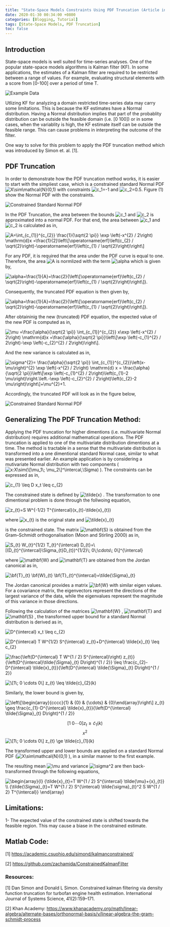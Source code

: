 ```yaml
---
title: "State-Space Models Constraints Using PDF Truncation (Article in Development)"
date: 2020-01-30 00:34:00 +0800
categories: [Blogging, Tutorial]
tags: [State-Space Models, PDF Truncation]
toc: false
---
```

## Introduction
State-space models is well suited for time-series analyses. One of the popular state-space models algorithms is Kalman filter (KF). In some applications, the estimates of a Kalman filter are required to be restricted between a range of values. For example, evaluating structural elements with a score from [0-100] over a period of time T.

![Example Data](https://zachamida.github.io/assets/img/posts/post1/ExampleData.png)

Utlizing KF for analyzing a domain restricted time-series data may carry some limitations. This is because the KF  estimates have a Normal distribution. Having a Normal distribution implies that part of the probablity distribution can be outside the feasible domain (i.e. [0 100]) or in some cases, when the variablity is high, the KF estimate itself can be outside the feasible range. This can cause problems in interpreting the outcome of the filter.

One way to solve for this problem to apply the PDF truncation method which was introduced by Simon et. al. [1].

## PDF Truncation
In order to demonstrate how the PDF truncation method works, it is easier to start with the simpliest case, which is a constrained standard Normal PDF ![$X\sim\mathcal{N}(0,1)$](https://render.githubusercontent.com/render/math?math=%24X%5Csim%5Cmathcal%7BN%7D(0%2C1)%24) with constraints ![$c_1=-1$](https://render.githubusercontent.com/render/math?math=%24c_1%3D-1%24) and ![$c_2=0.5$](https://render.githubusercontent.com/render/math?math=%24c_2%3D0.5%24). Figure (1) show the Normal PDF with the constraints.

![Constrained Standard Normal PDF](https://zachamida.github.io/assets/img/posts/post1/ConstNorm.png)

In the PDF Truncation, the area between the bounds ![$c_1$](https://render.githubusercontent.com/render/math?math=%24c_1%24)
and ![$c_2$](https://render.githubusercontent.com/render/math?math=%24c_1%24) is approximated into a normal PDF. For that end, the area between ![$c_1$](https://render.githubusercontent.com/render/math?math=%24c_1%24)
and ![$c_2$](https://render.githubusercontent.com/render/math?math=%24c_1%24)
 is calculated as in,

![$A=\int_{c_{1}}^{c_{2}} \frac{1}{\sqrt{2 \pi}} \exp \left(-x^{2} / 2\right) \mathrm{d}x =\frac{1}{2}\left\[\operatorname{erf}\left(c_{2} / \sqrt{2}\right)-\operatorname{erf}\left(c_{1} / \sqrt{2}\right)\right\]$](https://render.githubusercontent.com/render/math?math=%24A%3D%5Cint_%7Bc_%7B1%7D%7D%5E%7Bc_%7B2%7D%7D%20%5Cfrac%7B1%7D%7B%5Csqrt%7B2%20%5Cpi%7D%7D%20%5Cexp%20%5Cleft(-x%5E%7B2%7D%20%2F%202%5Cright)%20%5Cmathrm%7Bd%7Dx%20%3D%5Cfrac%7B1%7D%7B2%7D%5Cleft%5B%5Coperatorname%7Berf%7D%5Cleft(c_%7B2%7D%20%2F%20%5Csqrt%7B2%7D%5Cright)-%5Coperatorname%7Berf%7D%5Cleft(c_%7B1%7D%20%2F%20%5Csqrt%7B2%7D%5Cright)%5Cright%5D%24)


For any PDF, it is required that the area under the PDF curve is equal to one. Therefore, the area ![$A$](https://render.githubusercontent.com/render/math?math=%24A%24)
 is normlized with the term ![$\alpha$](https://render.githubusercontent.com/render/math?math=%24%5Calpha%24) which is given by,

![$\alpha=\frac{1}{A}=\frac{2}{\left\[\operatorname{erf}\left(c_{2} / \sqrt{2}\right)-\operatorname{erf}\left(c_{1} / \sqrt{2}\right)\right\]}.$](https://render.githubusercontent.com/render/math?math=%24%5Calpha%3D%5Cfrac%7B1%7D%7BA%7D%3D%5Cfrac%7B2%7D%7B%5Cleft%5B%5Coperatorname%7Berf%7D%5Cleft(c_%7B2%7D%20%2F%20%5Csqrt%7B2%7D%5Cright)-%5Coperatorname%7Berf%7D%5Cleft(c_%7B1%7D%20%2F%20%5Csqrt%7B2%7D%5Cright)%5Cright%5D%7D.%24)


Consequently, the truncated PDF equation is then given by,

![$\alpha=\frac{1}{A}=\frac{2}{\left\[\operatorname{erf}\left(c_{2} / \sqrt{2}\right)-\operatorname{erf}\left(c_{1} / \sqrt{2}\right)\right\]}.$](https://render.githubusercontent.com/render/math?math=%24%5Calpha%3D%5Cfrac%7B1%7D%7BA%7D%3D%5Cfrac%7B2%7D%7B%5Cleft%5B%5Coperatorname%7Berf%7D%5Cleft(c_%7B2%7D%20%2F%20%5Csqrt%7B2%7D%5Cright)-%5Coperatorname%7Berf%7D%5Cleft(c_%7B1%7D%20%2F%20%5Csqrt%7B2%7D%5Cright)%5Cright%5D%7D.%24)


After obtaininig the new (truncated) PDF equation, the expected value of the new PDF is computed as in,

![$\mu =\frac{\alpha}{\sqrt{2 \pi}} \int_{c_{1}}^{c_{2}} x\exp \left(-x^{2} / 2\right) \mathrm{d}x =\frac{\alpha}{\sqrt{2 \pi}}\left\[\exp \left(-c_{1}^{2} / 2\right)-\exp \left(-c_{2}^{2} / 2\right)\right\].$](https://render.githubusercontent.com/render/math?math=%24%5Cmu%20%3D%5Cfrac%7B%5Calpha%7D%7B%5Csqrt%7B2%20%5Cpi%7D%7D%20%5Cint_%7Bc_%7B1%7D%7D%5E%7Bc_%7B2%7D%7D%20x%5Cexp%20%5Cleft(-x%5E%7B2%7D%20%2F%202%5Cright)%20%5Cmathrm%7Bd%7Dx%20%3D%5Cfrac%7B%5Calpha%7D%7B%5Csqrt%7B2%20%5Cpi%7D%7D%5Cleft%5B%5Cexp%20%5Cleft(-c_%7B1%7D%5E%7B2%7D%20%2F%202%5Cright)-%5Cexp%20%5Cleft(-c_%7B2%7D%5E%7B2%7D%20%2F%202%5Cright)%5Cright%5D.%24)


And the new variance is calculated as in,

![$\sigma^{2}= \frac{\alpha}{\sqrt{2 \pi}} \int_{c_{1}}^{c_{2}}\left(x-\mu\right)^{2} \exp \left(-x^{2} / 2\right) \mathrm{d} x = \frac{\alpha}{\sqrt{2 \pi}}\left\[\exp \left(-c_{1}^{2} / 2\right)\left(c_{1}-2 \mu\right)\right.\left.-\exp \left(-c_{2}^{2} / 2\right)\left(c_{2}-2 \mu\right)\right\]+\mu^{2}+1.$](https://render.githubusercontent.com/render/math?math=%24%5Csigma%5E%7B2%7D%3D%20%5Cfrac%7B%5Calpha%7D%7B%5Csqrt%7B2%20%5Cpi%7D%7D%20%5Cint_%7Bc_%7B1%7D%7D%5E%7Bc_%7B2%7D%7D%5Cleft(x-%5Cmu%5Cright)%5E%7B2%7D%20%5Cexp%20%5Cleft(-x%5E%7B2%7D%20%2F%202%5Cright)%20%5Cmathrm%7Bd%7D%20x%20%3D%20%5Cfrac%7B%5Calpha%7D%7B%5Csqrt%7B2%20%5Cpi%7D%7D%5Cleft%5B%5Cexp%20%5Cleft(-c_%7B1%7D%5E%7B2%7D%20%2F%202%5Cright)%5Cleft(c_%7B1%7D-2%20%5Cmu%5Cright)%5Cright.%5Cleft.-%5Cexp%20%5Cleft(-c_%7B2%7D%5E%7B2%7D%20%2F%202%5Cright)%5Cleft(c_%7B2%7D-2%20%5Cmu%5Cright)%5Cright%5D%2B%5Cmu%5E%7B2%7D%2B1.%24)


Accordingly, the truncated PDF will look as in the figure below,

![Constrained Standard Normal PDF](https://zachamida.github.io/assets/img/posts/post1/TruncNorm.png)

## Generalizing The PDF Truncation Method:
Applying the PDF truncation for higher dimentions (i.e. multivariate Normal distribution) requires additional mathematical operations. The PDF truncation is applied to one of the multivariate distribution dimentions at a time. The method is tractable in a sense that the multivariate distribution is transformed into a one dimentional standard Normal case, similar to what was presented earlier. An example application is by considering a mutivariate Normal distribution with two components (![$x:X\sim(\[\mu_1\; \mu_2\]^\intercal,\Sigma)$](https://render.githubusercontent.com/render/math?math=%24x%3AX%5Csim(%5B%5Cmu_1%5C%3B%20%5Cmu_2%5D%5E%5Cintercal%2C%5CSigma)%24)
).
The constraints can be expressed as in,

![$c_{1} \leq D x_t \leq c_{2}$](https://render.githubusercontent.com/render/math?math=%24c_%7B1%7D%20%5Cleq%20D%20x_t%20%5Cleq%20c_%7B2%7D%24)


The constrained state is defined by ![$\tilde{x}$](https://render.githubusercontent.com/render/math?math=%24%5Ctilde%7Bx%7D%24)
. The transformation to one dimentional problem is done through the follwoing equation,

![$z_{t}=S W^{-1/2} T^{\intercal}(x_{t}-\tilde{x}_{t})$](https://render.githubusercontent.com/render/math?math=%24z_%7Bt%7D%3DS%20W%5E%7B-1%2F2%7D%20T%5E%7B%5Cintercal%7D(x_%7Bt%7D-%5Ctilde%7Bx%7D_%7Bt%7D)%24)


where ![$x_{t}$](https://render.githubusercontent.com/render/math?math=%24x_%7Bt%7D%24)
 is the original state and ![$\tilde{x}_{t}$](https://render.githubusercontent.com/render/math?math=%24%5Ctilde%7Bx%7D_%7Bt%7D%24)

 is the constrained state.
The matrix ![$\mathbf{S}$](https://render.githubusercontent.com/render/math?math=%24%5Cmathbf%7BS%7D%24)
 is obtained from the Gram–Schmidt orthogonalisation (Moon and Stirling 2000) as in,

![$S_{t} W_{t}^{1/2} T_{t}^{\intercal} D_{t}=\[(D_{t}^{\intercal}\Sigma_{t}D_{t})^{1/2}\; 0\;\cdots\; 0\]^{\intercal}$](https://render.githubusercontent.com/render/math?math=%24S_%7Bt%7D%20W_%7Bt%7D%5E%7B1%2F2%7D%20T_%7Bt%7D%5E%7B%5Cintercal%7D%20D_%7Bt%7D%3D%5B(D_%7Bt%7D%5E%7B%5Cintercal%7D%5CSigma_%7Bt%7DD_%7Bt%7D)%5E%7B1%2F2%7D%5C%3B%200%5C%3B%5Ccdots%5C%3B%200%5D%5E%7B%5Cintercal%7D%24)


where ![$\mathbf{W}$](https://render.githubusercontent.com/render/math?math=%24%5Cmathbf%7BW%7D%24)
 and ![$\mathbf{T}$](https://render.githubusercontent.com/render/math?math=%24%5Cmathbf%7BT%7D%24)
 are obtained from the Jordan canonical as in,

![$\bf{T}_{t} \bf{W}_{t} \bf{T}_{t}^{\intercal}=\tilde{\Sigma}_{t}$](https://render.githubusercontent.com/render/math?math=%24%5Cbf%7BT%7D_%7Bt%7D%20%5Cbf%7BW%7D_%7Bt%7D%20%5Cbf%7BT%7D_%7Bt%7D%5E%7B%5Cintercal%7D%3D%5Ctilde%7B%5CSigma%7D_%7Bt%7D%24)

The Jordan canonical provides a matrix ![$\bf{W}$](https://render.githubusercontent.com/render/math?math=%24%5Cbf%7BW%7D%24)
 with similar eigen values. For a covariance matrix, the eigenvectors represent the directions of the largest variance of the data, while the eigenvalues represent the magnitude of this variance in those directions.

Following the calculation of the matrices ![$\mathbf{W}$](https://render.githubusercontent.com/render/math?math=%24%5Cmathbf%7BW%7D%24)
, ![$\mathbf{T}$](https://render.githubusercontent.com/render/math?math=%24%5Cmathbf%7BT%7D%24)
 and ![$\mathbf{S}$](https://render.githubusercontent.com/render/math?math=%24%5Cmathbf%7BS%7D%24)
, the transformed upper bound for a standard Normal distribution is derived as in,

![$D^{\intercal} x_t \leq c_{2}$](https://render.githubusercontent.com/render/math?math=%24D%5E%7B%5Cintercal%7D%20x_t%20%5Cleq%20c_%7B2%7D%24)


![$D^{\intercal} T W^{1/2} S^{\intercal} z_{t}+D^{\intercal} \tilde{x}_{t}  \leq c_{2}$](https://render.githubusercontent.com/render/math?math=%24D%5E%7B%5Cintercal%7D%20T%20W%5E%7B1%2F2%7D%20S%5E%7B%5Cintercal%7D%20z_%7Bt%7D%2BD%5E%7B%5Cintercal%7D%20%5Ctilde%7Bx%7D_%7Bt%7D%20%20%5Cleq%20c_%7B2%7D%24)


![$\frac{\left(D^{\intercal} T W^{1 / 2} S^{\intercal}\right) z_{t}}{\left(D^{\intercal}\tilde{\Sigma}_{t} D\right)^{1 / 2}} \leq \frac{c_{2}-D^{\intercal} \tilde{x}_{t}}{\left(D^{\intercal} \tilde{\Sigma}_{t} D\right)^{1 / 2}}$](https://render.githubusercontent.com/render/math?math=%24%5Cfrac%7B%5Cleft(D%5E%7B%5Cintercal%7D%20T%20W%5E%7B1%20%2F%202%7D%20S%5E%7B%5Cintercal%7D%5Cright)%20z_%7Bt%7D%7D%7B%5Cleft(D%5E%7B%5Cintercal%7D%5Ctilde%7B%5CSigma%7D_%7Bt%7D%20D%5Cright)%5E%7B1%20%2F%202%7D%7D%20%5Cleq%20%5Cfrac%7Bc_%7B2%7D-D%5E%7B%5Cintercal%7D%20%5Ctilde%7Bx%7D_%7Bt%7D%7D%7B%5Cleft(D%5E%7B%5Cintercal%7D%20%5Ctilde%7B%5CSigma%7D_%7Bt%7D%20D%5Cright)%5E%7B1%20%2F%202%7D%7D%24)


![$\[1\; 0 \cdots 0\] z_{t}  \leq \tilde{c}_{2}(k)$](https://render.githubusercontent.com/render/math?math=%24%5B1%5C%3B%200%20%5Ccdots%200%5D%20z_%7Bt%7D%20%20%5Cleq%20%5Ctilde%7Bc%7D_%7B2%7D(k)%24)



Similarly, the lower bound is given by,

![$\left\[\begin{array}{cccc}{1} & {0} & {\cdots} & {0}\end{array}\right\] z_{t} \geq \frac{c_{1}-D^{\intercal} \tilde{x}_{t}}{\left(D^{\intercal} \tilde{\Sigma}_{t} D\right)^{1 / 2}}$](https://render.githubusercontent.com/render/math?math=%24%5Cleft%5B%5Cbegin%7Barray%7D%7Bcccc%7D%7B1%7D%20%26%20%7B0%7D%20%26%20%7B%5Ccdots%7D%20%26%20%7B0%7D%5Cend%7Barray%7D%5Cright%5D%20z_%7Bt%7D%20%5Cgeq%20%5Cfrac%7Bc_%7B1%7D-D%5E%7B%5Cintercal%7D%20%5Ctilde%7Bx%7D_%7Bt%7D%7D%7B%5Cleft(D%5E%7B%5Cintercal%7D%20%5Ctilde%7B%5CSigma%7D_%7Bt%7D%20D%5Cright)%5E%7B1%20%2F%202%7D%7D%24)


$$[1\;0\cdots0] z_{t}\ge\tilde{c}_{1}(k)$$
$$x^2$$
![$\[1\; 0 \cdots 0\] z_{t}  \ge \tilde{c}_{1}(k)$](https://render.githubusercontent.com/render/math?math=%24%5B1%5C%3B%200%20%5Ccdots%200%5D%20z_%7Bt%7D%20%20%5Cge%20%5Ctilde%7Bc%7D_%7B1%7D(k)%24)


The transformed upper and lower bounds are applied on a standard Normal PDF (![$X\sim\mathcal{N}(0,1)$](https://render.githubusercontent.com/render/math?math=%24X%5Csim%5Cmathcal%7BN%7D(0%2C1)%24)
), in a similar manner to the first example.

The resulting mean ![$\mu$](https://render.githubusercontent.com/render/math?math=%24%5Cmu%24)
 and variance ![$\sigma^2$](https://render.githubusercontent.com/render/math?math=%24%5Csigma%5E2%24)
 are then back-transformed through the following equations,

![$\begin{array}{l} {\tilde{x}_{t}=T W^{1 / 2} S^{\intercal} \tilde{\mu}+{x}_{t}} \\ {\tilde{\Sigma}_{t}=T W^{1 / 2} S^{\intercal} \tilde{\sigma}_{t}^2 S W^{1 / 2} T^{\intercal}} \end{array}$](https://render.githubusercontent.com/render/math?math=%24%5Cbegin%7Barray%7D%7Bl%7D%20%7B%5Ctilde%7Bx%7D_%7Bt%7D%3DT%20W%5E%7B1%20%2F%202%7D%20S%5E%7B%5Cintercal%7D%20%5Ctilde%7B%5Cmu%7D%2B%7Bx%7D_%7Bt%7D%7D%20%5C%5C%20%7B%5Ctilde%7B%5CSigma%7D_%7Bt%7D%3DT%20W%5E%7B1%20%2F%202%7D%20S%5E%7B%5Cintercal%7D%20%5Ctilde%7B%5Csigma%7D_%7Bt%7D%5E2%20S%20W%5E%7B1%20%2F%202%7D%20T%5E%7B%5Cintercal%7D%7D%20%5Cend%7Barray%7D%24)


## Limitations:
1- The expected value of the constrained state is shifted towards the feasible region. This may cause a biase in the constrained estimate.

## Matlab Code:
[1] https://academic.csuohio.edu/simond/kalmanconstrained/

[2] https://github.com/zachamida/ConstrainedKalmanFilter

### Resources:

[1] Dan Simon and Donald L Simon. Constrained kalman filtering via density function truncation for turbofan engine health estimation. International Journal of Systems Science, 41(2):159–171.

[2] Khan Academy: https://www.khanacademy.org/math/linear-algebra/alternate-bases/orthonormal-basis/v/linear-algebra-the-gram-schmidt-process


